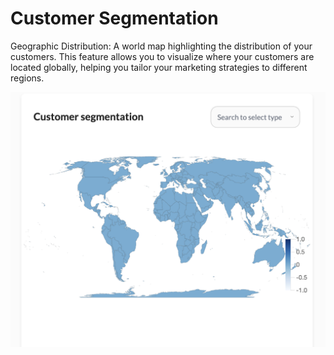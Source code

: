 # Customer Segmentation

Geographic Distribution: A world map highlighting the distribution of your customers. This feature allows you to visualize where your customers are located globally, helping you tailor your marketing strategies to different regions.

![customer segmentation](image.png)